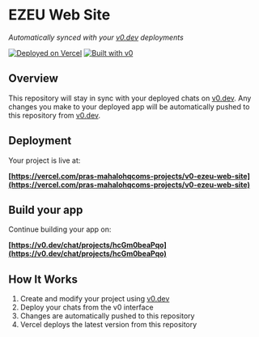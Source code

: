 # EZEU Web Site

*Automatically synced with your [v0.dev](https://v0.dev) deployments*

[![Deployed on Vercel](https://img.shields.io/badge/Deployed%20on-Vercel-black?style=for-the-badge&logo=vercel)](https://vercel.com/pras-mahalohqcoms-projects/v0-ezeu-web-site)
[![Built with v0](https://img.shields.io/badge/Built%20with-v0.dev-black?style=for-the-badge)](https://v0.dev/chat/projects/hcGm0beaPqo)

## Overview

This repository will stay in sync with your deployed chats on [v0.dev](https://v0.dev).
Any changes you make to your deployed app will be automatically pushed to this repository from [v0.dev](https://v0.dev).

## Deployment

Your project is live at:

**[https://vercel.com/pras-mahalohqcoms-projects/v0-ezeu-web-site](https://vercel.com/pras-mahalohqcoms-projects/v0-ezeu-web-site)**

## Build your app

Continue building your app on:

**[https://v0.dev/chat/projects/hcGm0beaPqo](https://v0.dev/chat/projects/hcGm0beaPqo)**

## How It Works

1. Create and modify your project using [v0.dev](https://v0.dev)
2. Deploy your chats from the v0 interface
3. Changes are automatically pushed to this repository
4. Vercel deploys the latest version from this repository
